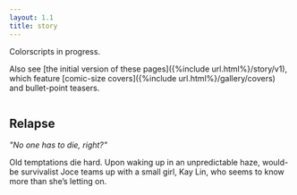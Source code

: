 ```yaml
---
layout: 1.1
title: story
---
```

Colorscripts in progress.  

Also see [the initial version of these pages]({%include url.html%}/story/v1), which feature [comic-size covers]({%include url.html%}/gallery/covers) and bullet-point teasers.

<section id="01">
	<figure><img src="{%include url.html%}/assets/img/story/01.png" alt=""/></figure>
	<h2>Relapse</h2>
	<p class="quote"><!--markdownify--><i>"No one has to die, right?"</i></p>
	<p class="summary">Old temptations die hard. Upon waking up in an unpredictable haze, would-be survivalist Joce teams up with a small girl, Kay Lin, who seems to know more than she’s letting on.</p>
</section>